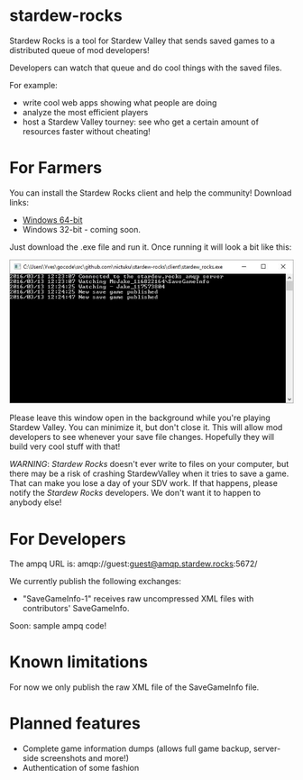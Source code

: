# stardew-rocks

Stardew Rocks is a tool for Stardew Valley that sends saved games to a distributed queue of mod developers! 

Developers can watch that queue and do cool things with the saved files.

For example:
- write cool web apps showing what people are doing
- analyze the most efficient players
- host a Stardew Valley tourney: see who get a certain amount of resources faster without cheating!

# For Farmers

You can install the Stardew Rocks client and help the community! Download links:

 - [Windows 64-bit](https://github.com/nictuku/stardew-rocks/releases/download/v0.1/stardew_rocks.exe)
 - Windows 32-bit - coming soon.

Just download the .exe file and run it. Once running it will look a bit like this:

![Screenshot](client/screenshot.jpg)

Please leave this window open in the background while you're playing Stardew Valley. You can minimize it, but don't close it. 
This will allow mod developers to see whenever your save file changes. Hopefully they will build very cool stuff with that!


*WARNING*: _Stardew Rocks_ doesn't ever write to files on your computer, but there may be a risk of crashing StardewValley when it tries to save a game. That can make you lose a day of your SDV work. If that happens, please notify the _Stardew Rocks_ developers. We don't want it to happen to anybody else!

# For Developers

The ampq URL is: amqp://guest:guest@amqp.stardew.rocks:5672/

We currently publish the following exchanges:

 - "SaveGameInfo-1" receives raw uncompressed XML files with contributors' SaveGameInfo.
 
 Soon: sample ampq code!

# Known limitations

For now we only publish the raw XML file of the SaveGameInfo file. 

# Planned features

- Complete game information dumps (allows full game backup, server-side screenshots and more!)
- Authentication of some fashion